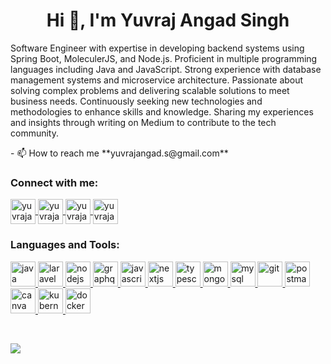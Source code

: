 <h1 align="center">Hi 👋, I'm Yuvraj Angad Singh</h1>
<!-- <h3 align="center">Software Engineer</h3> -->
<!-- <p align="left"><img src="https://komarev.com/ghpvc/?username=yuvrajangadsingh&label=Profile%20views&color=0e75b6&style=flat" alt="yuvrajangadsingh" /></p><p align="left"><a href="https://github.com/ryo-ma/github-profile-trophy"><img src="https://github-profile-trophy.vercel.app/?username=yuvrajangadsingh" alt="yuvrajangadsingh" /></a></p> -->
<!--
<p align="left"><a href="https://twitter.com/yuvrajangads" target="blank"><img src="https://img.shields.io/twitter/follow/yuvrajangads?logo=twitter&style=for-the-badge" alt="yuvrajangads" /></a></p> -->
<p align="left">Software Engineer with expertise in developing backend systems using Spring Boot, MoleculerJS, and
        Node.js. Proficient in multiple programming languages including Java and JavaScript. Strong experience with
        database management systems and microservice architecture. Passionate about solving complex problems and
        delivering scalable solutions to meet business needs. Continuously seeking new technologies and methodologies to
        enhance skills and knowledge. Sharing my experiences and insights through writing on Medium to contribute to the
        tech community.</p> - 📫 How to reach me **yuvrajangad.s@gmail.com** <h3 align="left">Connect with me:</h3>
<p align="left">
        <a href="https://twitter.com/yuvrajangads" target="_blank">
                <img align="center" src="https://img.icons8.com/color/48/null/twitter--v1.png" alt="yuvrajangads"
                        height="40" width="40" />
        </a>
        <a href="https://linkedin.com/in/yuvrajangadsingh" target="_blank">
                <img align="center" src="https://img.icons8.com/fluency/48/null/linkedin-circled.png"
                        alt="yuvrajangadsingh" height="40" width="40" />
        </a>
        <a href="https://instagram.com/yuvrajangadsingh" target="_blank">
                <img align="center" src="https://img.icons8.com/3d-fluency/94/null/instagram-new.png"
                        alt="yuvrajangadsingh" height="40" width="40" />
        </a>
        <a href="https://medium.com/@yuvrajangad.s/subscribe" target="_blank">
                <img align="center" src="https://img.icons8.com/ios-filled/50/null/medium-monogram--v1.png"
                        alt="yuvrajangadsingh" height="40" width="40" />
        </a>
</p>
<h3 align="left">Languages and Tools:</h3>
<p align="left">
        <a href="https://www.java.com" target="_blank">
                <img src="https://img.icons8.com/fluency/48/null/java-coffee-cup-logo.png" alt="java" width="40"
                        height="40" />
        </a>
        <a href="https://laravel.com/" target="_blank">
                <img src="https://img.icons8.com/external-tal-revivo-color-tal-revivo/24/null/external-laravel-is-a-free-open-source-php-web-framework-logo-color-tal-revivo.png"
                        alt="laravel" width="40" height="40" />
        </a>
        <a href="https://nodejs.org" target="_blank">
                <img src="https://img.icons8.com/fluency/48/null/node-js.png"
                        alt="nodejs" width="40" height="40" />
        </a>
        <a href="https://graphql.org" target="_blank">
                <img src="https://img.icons8.com/color/48/null/graphql.png"
                        alt="graphql" width="40" height="40" />
        </a>
        <a href="https://developer.mozilla.org/en-US/docs/Web/JavaScript" target="_blank">
                <img src="https://img.icons8.com/color/48/null/javascript--v1.png"
                        alt="javascript" width="40" height="40" />
        </a>
        <a href="https://nextjs.org/" target="_blank">
                <img src="https://img.icons8.com/color/48/null/nextjs.png" alt="nextjs"
                        width="40" height="40" />
        </a>
        <a href="https://www.typescriptlang.org/" target="_blank">
                <img src="https://img.icons8.com/fluency/48/null/typescript--v1.png"
                        alt="typescript" width="40" height="40" />
        </a>
        <a href="https://www.mongodb.com/" target="_blank">
                <img src="https://img.icons8.com/color/48/null/mongodb.png"
                        alt="mongodb" width="40" height="40" />
        </a>
        <a href="https://www.mysql.com/" target="_blank">
                <img src="https://img.icons8.com/color/48/null/mysql-logo.png"
                        alt="mysql" width="40" height="40" />
        </a>
        <a href="https://git-scm.com/" target="_blank">
                <img src="https://img.icons8.com/color/48/null/git.png" alt="git"
                        width="40" height="40" />
        </a>
        <a href="https://postman.com" target="_blank">
                <img src="https://img.icons8.com/external-tal-revivo-color-tal-revivo/24/null/external-postman-is-the-only-complete-api-development-environment-logo-color-tal-revivo.png" alt="postman" width="40"
                        height="40" />
        </a>
        <a href="https://www.canva.com/en_in/" target="_blank">
                <img src="https://img.icons8.com/fluency/48/null/canva.png" alt="canva"
                        width="40" height="40" />
        </a>
        <a href="https://kubernetes.io/" target="_blank">
                <img src="https://img.icons8.com/color/48/null/kubernetes.png"
                        alt="kubernetes" width="40" height="40" />
        </a>
        <a href="https://docker.com/" target="_blank">
                <img src="https://img.icons8.com/fluency/48/null/docker.png"
                        alt="docker" width="40" height="40" />
        </a>   
</p>
<br>

![](https://komarev.com/ghpvc/?username=yuvrajangadsingh&label=PROFILE+VISITS&style=for-the-badge&color=blue)     
<!--<p><img align="left" src="https://github-readme-stats.vercel.app/api/top-langs?username=yuvrajangadsingh&show_icons=true&locale=en&layout=compact" alt="yuvrajangadsingh" /></p>
<p>&nbsp;<img align="center" src="https://github-readme-stats.vercel.app/api?username=yuvrajangadsingh&show_icons=true&locale=en" alt="yuvrajangadsingh" /></p>
<p><img align="center" src="https://github-readme-streak-stats.herokuapp.com/?user=yuvrajangadsingh&" alt="yuvrajangadsingh" /></p> -->
<!-- YUVRAJ ANGAD SINGH -->
